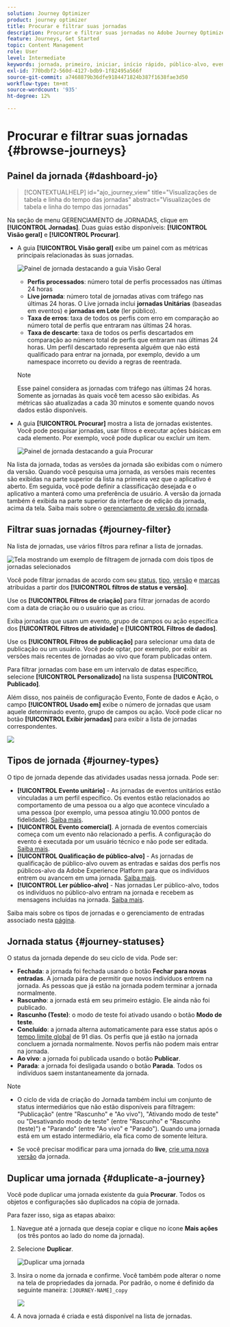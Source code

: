 ```yaml
---
solution: Journey Optimizer
product: journey optimizer
title: Procurar e filtrar suas jornadas
description: Procurar e filtrar suas jornadas no Adobe Journey Optimizer
feature: Journeys, Get Started
topic: Content Management
role: User
level: Intermediate
keywords: jornada, primeiro, iniciar, início rápido, público-alvo, evento, ação
exl-id: 770bdbf2-560d-4127-bdb9-1f82495a566f
source-git-commit: a7468879b36dfe9184471824b387f1638fae3d50
workflow-type: tm+mt
source-wordcount: '935'
ht-degree: 12%

---
```


# Procurar e filtrar suas jornadas {#browse-journeys}

## Painel da jornada {#dashboard-jo}

>[!CONTEXTUALHELP]
>id="ajo_journey_view"
>title="Visualizações de tabela e linha do tempo das jornadas"
>abstract="Visualizações de tabela e linha do tempo das jornadas"

Na seção de menu GERENCIAMENTO de JORNADAS, clique em **[!UICONTROL Jornadas]**. Duas guias estão disponíveis: **[!UICONTROL Visão geral]** e **[!UICONTROL Procurar]**.

* A guia **[!UICONTROL Visão geral]** exibe um painel com as métricas principais relacionadas às suas jornadas.

  ![Painel de jornada destacando a guia Visão Geral](assets/journeys-dashboard.png)

   * **Perfis processados**: número total de perfis processados nas últimas 24 horas
   * **Live jornada**: número total de jornadas ativas com tráfego nas últimas 24 horas. O Live jornada inclui **jornadas Unitárias** (baseadas em eventos) e **jornadas em Lote** (ler público).
   * **Taxa de erros**: taxa de todos os perfis com erro em comparação ao número total de perfis que entraram nas últimas 24 horas.
   * **Taxa de descarte**: taxa de todos os perfis descartados em comparação ao número total de perfis que entraram nas últimas 24 horas. Um perfil descartado representa alguém que não está qualificado para entrar na jornada, por exemplo, devido a um namespace incorreto ou devido a regras de reentrada.

  >[!NOTE]
  >
  >Esse painel considera as jornadas com tráfego nas últimas 24 horas. Somente as jornadas às quais você tem acesso são exibidas. As métricas são atualizadas a cada 30 minutos e somente quando novos dados estão disponíveis.

* A guia **[!UICONTROL Procurar]** mostra a lista de jornadas existentes. Você pode pesquisar jornadas, usar filtros e executar ações básicas em cada elemento. Por exemplo, você pode duplicar ou excluir um item.

  ![Painel de jornada destacando a guia Procurar](assets/journeys-browse.png)

Na lista da jornada, todas as versões da jornada são exibidas com o número da versão. Quando você pesquisa uma jornada, as versões mais recentes são exibidas na parte superior da lista na primeira vez que o aplicativo é aberto. Em seguida, você pode definir a classificação desejada e o aplicativo a manterá como uma preferência de usuário. A versão da jornada também é exibida na parte superior da interface de edição da jornada, acima da tela. Saiba mais sobre o [gerenciamento de versão do jornada](publishing-the-journey.md#journey-versions-journey-versions).



## Filtrar suas jornadas {#journey-filter}

Na lista de jornadas, use vários filtros para refinar a lista de jornadas.

![Tela mostrando um exemplo de filtragem de jornada com dois tipos de jornadas selecionados](assets/filter-journeys.png)

Você pode filtrar jornadas de acordo com seu [status](#journey-statuses), [tipo](#journey-types), [versão](publishing-the-journey.md#journey-versions-journey-versions) e [marcas](../start/search-filter-categorize.md#tags) atribuídas a partir dos **[!UICONTROL filtros de status e versão]**.

Use os **[!UICONTROL Filtros de criação]** para filtrar jornadas de acordo com a data de criação ou o usuário que as criou.

Exiba jornadas que usam um evento, grupo de campos ou ação específica dos **[!UICONTROL Filtros de atividade]** e **[!UICONTROL Filtros de dados]**.

Use os **[!UICONTROL Filtros de publicação]** para selecionar uma data de publicação ou um usuário. Você pode optar, por exemplo, por exibir as versões mais recentes de jornadas ao vivo que foram publicadas ontem.

Para filtrar jornadas com base em um intervalo de datas específico, selecione **[!UICONTROL Personalizado]** na lista suspensa **[!UICONTROL Publicado]**.

Além disso, nos painéis de configuração Evento, Fonte de dados e Ação, o campo **[!UICONTROL Usado em]** exibe o número de jornadas que usam aquele determinado evento, grupo de campos ou ação. Você pode clicar no botão **[!UICONTROL Exibir jornadas]** para exibir a lista de jornadas correspondentes.

![](assets/journey3bis.png)


## Tipos de jornada {#journey-types}

O tipo de jornada depende das atividades usadas nessa jornada. Pode ser:

* **[!UICONTROL Evento unitário]** - As jornadas de eventos unitários estão vinculadas a um perfil específico. Os eventos estão relacionados ao comportamento de uma pessoa ou a algo que acontece vinculado a uma pessoa (por exemplo, uma pessoa atingiu 10.000 pontos de fidelidade). [Saiba mais](../event/about-events.md).
* **[!UICONTROL Evento comercial]**. A jornada de eventos comerciais começa com um evento não relacionado a perfis. A configuração do evento é executada por um usuário técnico e não pode ser editada. [Saiba mais](../event/about-events.md).
* **[!UICONTROL Qualificação de público-alvo]** - As jornadas de qualificação de público-alvo ouvem as entradas e saídas dos perfis nos públicos-alvo da Adobe Experience Platform para que os indivíduos entrem ou avancem em uma jornada. [Saiba mais](audience-qualification-events.md).
* **[!UICONTROL Ler público-alvo]** - Nas jornadas Ler público-alvo, todos os indivíduos no público-alvo entram na jornada e recebem as mensagens incluídas na jornada.  [Saiba mais](read-audience.md).


Saiba mais sobre os tipos de jornadas e o gerenciamento de entradas associado nesta [página](entry-management.md).

## Jornada status {#journey-statuses}

O status da jornada depende do seu ciclo de vida. Pode ser:

* **Fechada**: a jornada foi fechada usando o botão **Fechar para novas entradas**. A jornada pára de permitir que novos indivíduos entrem na jornada. As pessoas que já estão na jornada podem terminar a jornada normalmente.
* **Rascunho**: a jornada está em seu primeiro estágio. Ele ainda não foi publicado.
* **Rascunho (Teste)**: o modo de teste foi ativado usando o botão **Modo de teste**.
* **Concluído**: a jornada alterna automaticamente para esse status após o [tempo limite global](journey-properties.md#global_timeout) de 91 dias. Os perfis que já estão na jornada concluem a jornada normalmente. Novos perfis não podem mais entrar na jornada.
* **Ao vivo**: a jornada foi publicada usando o botão **Publicar**.
* **Parada**: a jornada foi desligada usando o botão **Parada**. Todos os indivíduos saem instantaneamente da jornada.

>[!NOTE]
>
>* O ciclo de vida de criação do Jornada também inclui um conjunto de status intermediários que não estão disponíveis para filtragem: &quot;Publicação&quot; (entre &quot;Rascunho&quot; e &quot;Ao vivo&quot;), &quot;Ativando modo de teste&quot; ou &quot;Desativando modo de teste&quot; (entre &quot;Rascunho&quot; e &quot;Rascunho (teste)&quot;) e &quot;Parando&quot; (entre &quot;Ao vivo&quot; e &quot;Parado&quot;). Quando uma jornada está em um estado intermediário, ela fica como de somente leitura.
>
>* Se você precisar modificar para uma jornada do **live**, [crie uma nova versão](#journey-versions) da jornada.


## Duplicar uma jornada {#duplicate-a-journey}

Você pode duplicar uma jornada existente da guia **Procurar**. Todos os objetos e configurações são duplicados na cópia de jornada.

Para fazer isso, siga as etapas abaixo:

1. Navegue até a jornada que deseja copiar e clique no ícone **Mais ações** (os três pontos ao lado do nome da jornada).
1. Selecione **Duplicar**.

   ![Duplicar uma jornada](assets/duplicate-jo.png)

1. Insira o nome da jornada e confirme. Você também pode alterar o nome na tela de propriedades da jornada. Por padrão, o nome é definido da seguinte maneira: `[JOURNEY-NAME]_copy`

   ![](assets/duplicate-jo2.png)

1. A nova jornada é criada e está disponível na lista de jornadas.
